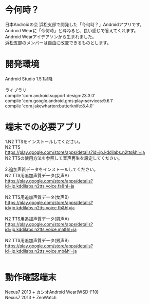 # 今何時？
日本Androidの会 浜松支部で開発した「今何時？」Androidアプリです。
<br>
Android Wearに「今何時」と尋ねると、良い感じで答えてくれます。
<br>
Android Wearアイデアソンから生まれました。
<br>
浜松支部のメンバーは自由に改変できるものとします。
<br>

# 開発環境
Android Studio 1.5.1以降
<br>
<br>
ライブラリ
<br>
compile 'com.android.support:design:23.3.0'
<br>
compile 'com.google.android.gms:play-services:9.6.1'
<br>
compile 'com.jakewharton:butterknife:8.4.0'
<br>

# 端末での必要アプリ
1.N2 TTSをインストールしてください。
<br>
N2 TTS
<br>
https://play.google.com/store/apps/details?id=jp.kddilabs.n2tts&hl=ja
<br>
N2 TTSの使用方法を参照して音声再生を設定してください。
<br>
<br>
2.追加声質データをインストールしてください。
<br>
N2 TTS用追加声質データ(女声A)
<br>
https://play.google.com/store/apps/details?id=jp.kddilabs.n2tts.voice.fa&hl=ja
<br>
<br>
N2 TTS用追加声質データ(女声B)
<br>
https://play.google.com/store/apps/details?id=jp.kddilabs.n2tts.voice.fb&hl=ja
<br>
<br>
N2 TTS用追加声質データ(男声A)
<br>
https://play.google.com/store/apps/details?id=jp.kddilabs.n2tts.voice.ma&hl=ja
<br>
<br>
N2 TTS用追加声質データ(男声B)
<br>
https://play.google.com/store/apps/details?id=jp.kddilabs.n2tts.voice.mb&hl=ja
<br>
<br>
# 動作確認端末
Nexus7 2013 + カシオAndroid Wear(WSD-F10)
<br>
Nexus7 2013 + ZenWatch
<br>
